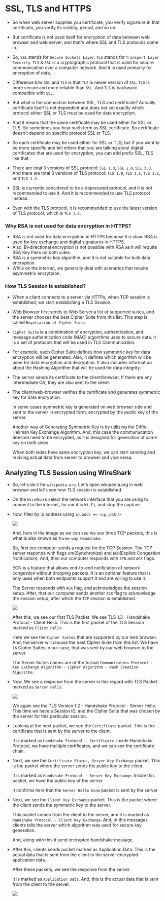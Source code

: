# SSL, TLS and HTTPS

- So when web server supplies you certificate, you verify signature in that certificate, you verify its validity, period, and so on.

- But certificate is not used itself for encryption of data between web browser and web server, and that's where SSL and TLS protocols come in.

- So, `SSL` stands for `Secure Sockets Layer`. `TLS` stands for `Transport Layer Security`. `TLS` & `SSL` is a cryptographic protocol that is used for secure communication over a computer network. And it is used primarily for encryption of data.

- Difference b/w `SSL` and `TLS` is that `TLS` is newer version of `SSL`. `TLS` is more secure and more reliable than `SSL`. And `TLS` is backward compatible with `SSL`.

- But what is the connection between SSL, TLS and certificate? Actually certificate itself is not dependent and does not set exactly which protocol either SSL or TLS must be used for data encryption.

- And it means that the same certificate may be used either for SSL or TLS.
So sometimes you hear such term as SSL certificate. So certificate doesn't depend on specific protocol SSL or TLS.

- So each certificate may be used either for SSL or TLS, but if you want to be more specific and tell others that you are talking about digital certificates that are used for encryption, you can add prefix SSL, TLS like that.

- There are total 3 versions of SSL protocol: `SSL 1.0`, `SSL 2.0`, `SSL 3.0`. And there are total 3 versions of TLS protocol: `TLS 1.0`, `TLS 1.1`, `TLS 1.2`, and `TLS 1.3`.

- SSL is currently considered to be a deprecated protocol, and it is not recommended to use it. And it is recommended to use TLS protocol instead.

- Even with the TLS protocol, it is recommended to use the latest version of TLS protocol, which is `TLS 1.3`.

### Why RSA is not used for data encryption in HTTPS?

- RSA is not used for data encryption in HTTPS because it is slow. RSA is used for key exchange and digital signatures in HTTPS.
- Also, Bi-directional encryption is not possible with RSA as it will require RSA Key Pairs on both sides.
- RSA is a symmetric key algorithm, and it is not suitable for bulk data encryption.
- While on the internet, we generally deal with scenarios that require asymmetric encrytpion.

### How TLS Session is established?

- When a client connects to a server via HTTPs, when TCP session is established, we start establishing a TLS Session.

- Web Browser first sends to Web Server a list of supported suites, and the server chooses the best Cipher Suite from this list. This step is called `Negotiation of Cipher Suite`.

- `Cipher Suite` is a combination of encryption, authentication, and message authentication code (MAC) algorithms used to secure data. It is a set of protocols that will be used in TLS Communication.

- For example, each Cipher Suite defines how symmetric key for data encryption will be generated. Also, it defines which algorithm will be used for data encryption and decryption. It also includes information about the Hashing Algorithm that will be used for data integrity.

- The server sends its certificate to the client/browser. If there are any Intermediate CA, they are also sent to the client.

- The client/web-browser verifies the certificate and generates symmetric key for data encryption.

  In some cases symmetric key is generated on web browser side and sent to the server in encrypted form, encrypted by the public key of the server.

  Another way of Generating Symmetric Key is by utilizing the Diffie-Hellman Key Exchange Algorithm. And, this case the communucation doesnot need to be encrypted, as it is designed for generation of same key on both sides.

  When both sides have same encryption key, we can start sending and reciving actual data from server to browser and vice versa.

## Analyzing TLS Session using WireShark

- So, let's do it for `wikipedia.org`. Let's open wikipedia.org in web browser and let's see how TLS session is established.

- On the `WireShark` select the network interface that you are using to connect to the internet, for our it is `Wi-Fi`, and stop the capture.

- Now, filter by ip address using `ip.addr == <ip_addr/>`

  ![](./imgs/Screenshot%202024-09-08%20at%209.17.23 PM.png)

  And, here in the image as we can see we see three TCP packets, this is what is also known as `Three-way Handshake`.

  So, first our computer sends a request for the TCP Session. The TCP server responds with flags `SYN`(Synchronize) and `ECN`(Explicit Congestion Notification). And, then our computer responds with `SYN` and `ACK` flags.

  ECN is a feature that allows end-to-end notification of network congestion without dropping packets. It is an optional feature that is only used when both endpoints support it and are willing to use it.

  The Server responds with `ACK` flag, and acknowledges the session setup. After, that our  computer sends another `ACK` flag to acknowledge the session setup, after which the `TCP` session is established.

  ![](./imgs/Screenshot%202024-09-08%20at%209.23.38 PM.png)

  After this, we see our first TLS Packet. We  see TLS 1.3 - Handshake Protocol - Client Hello. This is the first packet of the TLS Session marked as `Client Hello`.

  Here we see the `Cipher Suites` that are supported by our web browser. And, the server will choose the best Cipher Suite from this list. We have `16` Cipher Suites in our case, that was sent by our web browser to the server.

  The Server Suites names are of the format `Communication Protocol - Key Exchange Algorithm - Cipher Algorithm - Hash Creation Algorithm`.

- Now, We see a response from the server in this regard with TLS Packet marked as `Server Hello`.

  ![](./imgs/Screenshot%202024-09-08%20at%209.32.53 PM.png)

  We again see the TLS Version 1.2 - Handshake Protocol - Server Hello. This time we have a Session ID, and the Cipher Suite that was chosen by the server for this particular session.

- Looking at the next packet, we see the `Certificate` packet. This is the certificate that is sent by the server to the client.

  It is marked as `Handshake Protocol - Certificate`. Inside Handshake Protocol, we have multiple certificates, and we can see the certificate chain.

- Next, we see the `Certificate Status, Server Key Exchange` packet. This is the packet where the server sends the public key to the client.

  It is marked as `Handshake Protocol - Server Key Exchange`. Inside this packet, we have the public key of the server.

  It confirms here that the `Server Hello Done` packet is sent by the server.

- Next, we see the `Client Key Exchange` packet. This is the packet where the client sends the symmetric key to the server.

  This packet comes from the client to the server, and it is marked as `Handshake Protocol - Client Key Exchange`. And, in this messages clients tells the server which algorithm was used for secure key generation.

  And, along with this it send encrypted handshake message.

- After this, clients sends packet marked as Application Data. This is the actual data that is sent from the client to the server encrypted application data.

  After these packets, we see the response from the server.

  It is marked as `Application Data`. And, this is the actual data that is sent from the client to the server.

  ![](./imgs/Screenshot%202024-09-08%20at%209.55.46 PM%201.png)